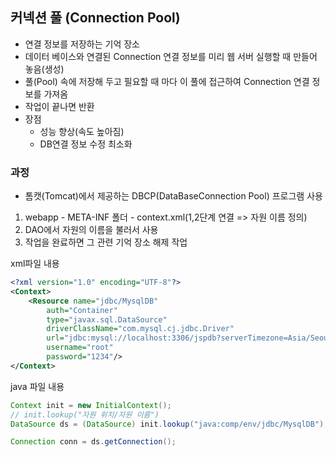 ## 커넥션 풀 (Connection Pool)
- 연결 정보를 저장하는 기억 장소
- 데이터 베이스와 연결된 Connection 연결 정보를 미리 웹 서버 실행할 때 만들어 놓음(생성)
- 풀(Pool) 속에 저장해 두고 필요할 때 마다 이 풀에 접근하여 Connection 연결 정보를 가져옴
- 작업이 끝나면 반환
- 장점
	- 성능 향상(속도 높아짐)
	- DB연결 정보 수정 최소화

### 과정
- 톰캣(Tomcat)에서 제공하는 DBCP(DataBaseConnection Pool) 프로그램 사용
1. webapp - META-INF 폴더 - context.xml(1,2단계 연결 => 자원 이름 정의)
2. DAO에서 자원의 이름을 불러서 사용
3. 작업을 완료하면 그 관련 기억 장소 해제 작업

xml파일 내용
```xml
<?xml version="1.0" encoding="UTF-8"?>
<Context>
	<Resource name="jdbc/MysqlDB"
		auth="Container"
		type="javax.sql.DataSource"
		driverClassName="com.mysql.cj.jdbc.Driver"
		url="jdbc:mysql://localhost:3306/jspdb?serverTimezone=Asia/Seoul"
		username="root"
		password="1234"/>
</Context>
```
java 파일 내용
```java
Context init = new InitialContext();
// init.lookup("자원 위치/자원 이름")
DataSource ds = (DataSource) init.lookup("java:comp/env/jdbc/MysqlDB");

Connection conn = ds.getConnection();
```